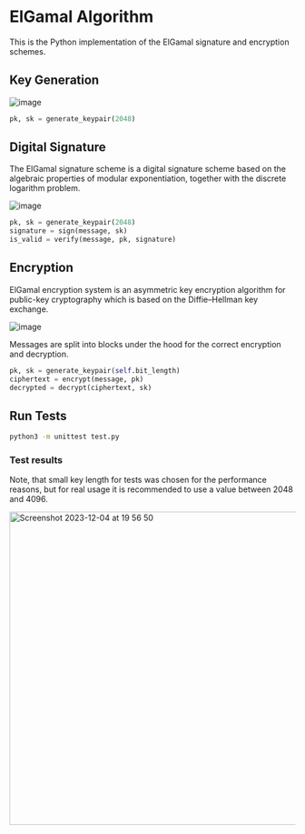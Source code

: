 # ElGamal Algorithm

This is the Python implementation of the ElGamal signature and encryption schemes.

## Key Generation


![image](https://github.com/mllwchrry/elgamal/assets/72436706/74e0dd68-d6a4-4984-9210-879f3aeeb879)

```python
pk, sk = generate_keypair(2048)
```

## Digital Signature

The ElGamal signature scheme is a digital signature scheme 
based on the algebraic properties of modular exponentiation, 
together with the discrete logarithm problem.

![image](https://github.com/mllwchrry/elgamal/assets/72436706/de3c2152-8338-4d88-9bc9-c59a0abe82f4)


```python
pk, sk = generate_keypair(2048)
signature = sign(message, sk)
is_valid = verify(message, pk, signature)
```

## Encryption

ElGamal encryption system is an asymmetric key encryption algorithm for 
public-key cryptography which is based on the Diffie–Hellman key exchange.

![image](https://github.com/mllwchrry/elgamal/assets/72436706/c558a56d-3d59-46d2-a6f4-eb384a682588)


Messages are split into blocks under the hood for the correct encryption and decryption.

```python
pk, sk = generate_keypair(self.bit_length)
ciphertext = encrypt(message, pk)
decrypted = decrypt(ciphertext, sk)
```


## Run Tests

```sh
python3 -m unittest test.py   
```

### Test results

Note, that small key length for tests was chosen for the performance reasons,
but for real usage it is recommended to use a value between 2048 and 4096.


<img width="551" alt="Screenshot 2023-12-04 at 19 56 50" src="https://github.com/mllwchrry/elgamal/assets/72436706/3266fbc3-d37c-4171-aac2-69caba2f9111">
